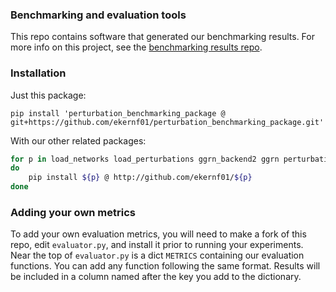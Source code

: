 ### Benchmarking and evaluation tools

This repo contains software that generated our benchmarking results. For more info on this project, see the [benchmarking results repo](https://github.com/ekernf01/perturbation_benchmarking).

### Installation

Just this package:

`pip install 'perturbation_benchmarking_package @ git+https://github.com/ekernf01/perturbation_benchmarking_package.git'`

With our other related packages:

```bash
for p in load_networks load_perturbations ggrn_backend2 ggrn perturbation_benchmarking_package geneformer_embeddings
do
    pip install ${p} @ http://github.com/ekernf01/${p}
done
```

### Adding your own metrics

To add your own evaluation metrics, you will need to make a fork of this repo, edit `evaluator.py`, and install it prior to running your experiments. Near the top of `evaluator.py` is a dict `METRICS` containing our evaluation functions. You can add any function following the same format. Results will be included in a column named after the key you add to the dictionary.  